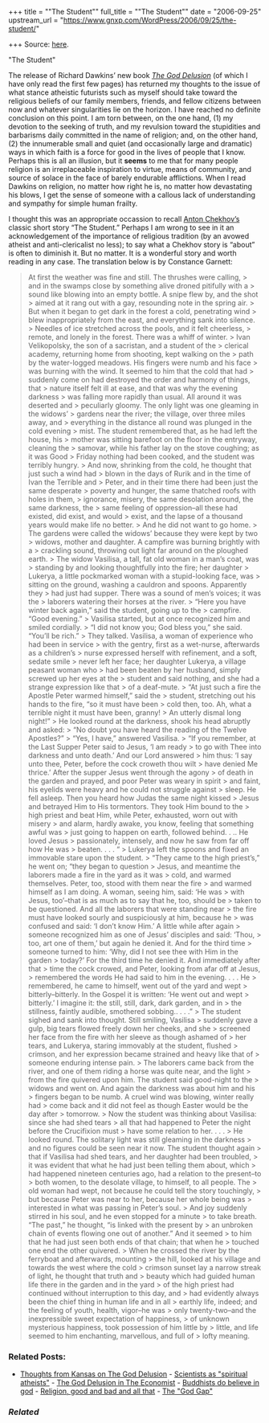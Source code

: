 +++
title = "\"The Student\""
full_title = "\"The Student\""
date = "2006-09-25"
upstream_url = "https://www.gnxp.com/WordPress/2006/09/25/the-student/"

+++
Source: [here](https://www.gnxp.com/WordPress/2006/09/25/the-student/).

"The Student"

The release of Richard Dawkins’ new book [*The God Delusion*](https://www.amazon.com/gp/product/0618680004/ref=pd_rvi_gw_3/104-1176298-6007133?ie=UTF8) (of which I have only read the first few pages) has returned my thoughts to the issue of what stance atheistic futurists such as myself should take toward the religious beliefs of our family members, friends, and fellow citizens between now and whatever singularities lie on the horizon. I have reached no definite conclusion on this point. I am torn between, on the one hand, (1) my devotion to the seeking of truth, and my revulsion toward the stupidities and barbarisms daily committed in the name of religion; and, on the other hand, (2) the innumerable small and quiet (and occasionally large and dramatic) ways in which faith is a force for good in the lives of people that I know. Perhaps this is all an illusion, but it **seems** to me that for many people religion is an irreplaceable inspiration to virtue, means of community, and source of solace in the face of barely endurable afflictions. When I read Dawkins on religion, no matter how right he is, no matter how devastating his blows, I get the sense of someone with a callous lack of understanding and sympathy for simple human frailty.

I thought this was an appropriate occassion to recall [Anton Chekhov’s](https://en.wikipedia.org/wiki/Anton_Chekhov) classic short story “The Student.” Perhaps I am wrong to see in it an acknowledgement of the importance of religious tradition (by an avowed atheist and anti-clericalist no less); to say what a Chekhov story is “about” is often to diminish it. But no matter. It is a wonderful story and worth reading in any case. The translation below is by Constance Garnett:

> At first the weather was fine and still. The thrushes were calling, > and in the swamps close by something alive droned pitifully with a > sound like blowing into an empty bottle. A snipe flew by, and the shot > aimed at it rang out with a gay, resounding note in the spring air. > But when it began to get dark in the forest a cold, penetrating wind > blew inappropriately from the east, and everything sank into silence. > Needles of ice stretched across the pools, and it felt cheerless, > remote, and lonely in the forest. There was a whiff of winter. >
> Ivan Velikopolsky, the son of a sacristan, and a student of the > clerical academy, returning home from shooting, kept walking on the > path by the water-logged meadows. His fingers were numb and his face > was burning with the wind. It seemed to him that the cold that had > suddenly come on had destroyed the order and harmony of things, that > nature itself felt ill at ease, and that was why the evening darkness > was falling more rapidly than usual. All around it was deserted and > peculiarly gloomy. The only light was one gleaming in the widows’ > gardens near the river; the village, over three miles away, and > everything in the distance all round was plunged in the cold evening > mist. The student remembered that, as he had left the house, his > mother was sitting barefoot on the floor in the entryway, cleaning the > samovar, while his father lay on the stove coughing; as it was Good > Friday nothing had been cooked, and the student was terribly hungry. > And now, shrinking from the cold, he thought that just such a wind had > blown in the days of Rurik and in the time of Ivan the Terrible and > Peter, and in their time there had been just the same desperate > poverty and hunger, the same thatched roofs with holes in them, > ignorance, misery, the same desolation around, the same darkness, the > same feeling of oppression–all these had existed, did exist, and would > exist, and the lapse of a thousand years would make life no better. > And he did not want to go home. >
> The gardens were called the widows’ because they were kept by two > widows, mother and daughter. A campfire was burning brightly with a > crackling sound, throwing out light far around on the ploughed earth. > The widow Vasilisa, a tall, fat old woman in a man’s coat, was > standing by and looking thoughtfully into the fire; her daughter > Lukerya, a little pockmarked woman with a stupid-looking face, was > sitting on the ground, washing a cauldron and spoons. Apparently they > had just had supper. There was a sound of men’s voices; it was the > laborers watering their horses at the river. >
> “Here you have winter back again,” said the student, going up to the > campfire. “Good evening.” >
> Vasilisa started, but at once recognized him and smiled cordially. >
> “I did not know you; God bless you,” she said. “You’ll be rich.” >
> They talked. Vasilisa, a woman of experience who had been in service > with the gentry, first as a wet-nurse, afterwards as a children’s > nurse expressed herself with refinement, and a soft, sedate smile > never left her face; her daughter Lukerya, a village peasant woman who > had been beaten by her husband, simply screwed up her eyes at the > student and said nothing, and she had a strange expression like that > of a deaf-mute. >
> “At just such a fire the Apostle Peter warmed himself,” said the > student, stretching out his hands to the fire, “so it must have been > cold then, too. Ah, what a terrible night it must have been, granny! > An utterly dismal long night!” >
> He looked round at the darkness, shook his head abruptly and asked: >
> “No doubt you have heard the reading of the Twelve Apostles?” >
> “Yes, I have,” answered Vasilisa. >
> “If you remember, at the Last Supper Peter said to Jesus, ‘I am ready > to go with Thee into darkness and unto death.’ And our Lord answered > him thus: ‘I say unto thee, Peter, before the cock croweth thou wilt > have denied Me thrice.’ After the supper Jesus went through the agony > of death in the garden and prayed, and poor Peter was weary in spirit > and faint, his eyelids were heavy and he could not struggle against > sleep. He fell asleep. Then you heard how Judas the same night kissed > Jesus and betrayed Him to His tormentors. They took Him bound to the > high priest and beat Him, while Peter, exhausted, worn out with misery > and alarm, hardly awake, you know, feeling that something awful was > just going to happen on earth, followed behind. . .. He loved Jesus > passionately, intensely, and now he saw from far off how He was > beaten. . . . “ >
> Lukerya left the spoons and fixed an immovable stare upon the student. >
> “They came to the high priest’s,” he went on; “they began to question > Jesus, and meantime the laborers made a fire in the yard as it was > cold, and warmed themselves. Peter, too, stood with them near the fire > and warmed himself as I am doing. A woman, seeing him, said: ‘He was > with Jesus, too’–that is as much as to say that he, too, should be > taken to be questioned. And all the laborers that were standing near > the fire must have looked sourly and suspiciously at him, because he > was confused and said: ‘I don’t know Him.’ A little while after again > someone recognized him as one of Jesus’ disciples and said: ‘Thou, > too, art one of them,’ but again he denied it. And for the third time > someone turned to him: ‘Why, did I not see thee with Him in the garden > today?’ For the third time he denied it. And immediately after that > time the cock crowed, and Peter, looking from afar off at Jesus, > remembered the words He had said to him in the evening. . . . He > remembered, he came to himself, went out of the yard and wept > bitterly–bitterly. In the Gospel it is written: ‘He went out and wept > bitterly.’ I imagine it: the still, still, dark, dark garden, and in > the stillness, faintly audible, smothered sobbing.. . . .” >
> The student sighed and sank into thought. Still smiling, Vasilisa > suddenly gave a gulp, big tears flowed freely down her cheeks, and she > screened her face from the fire with her sleeve as though ashamed of > her tears, and Lukerya, staring immovably at the student, flushed > crimson, and her expression became strained and heavy like that of > someone enduring intense pain. >
> The laborers came back from the  
> river, and one of them riding a horse was quite near, and the light > from the fire quivered upon him. The student said good-night to the > widows and went on. And again the darkness was about him and his > fingers began to be numb. A cruel wind was blowing, winter really had > come back and it did not feel as though Easter would be the day after > tomorrow. >
> Now the student was thinking about Vasilisa: since she had shed tears > all that had happened to Peter the night before the Crucifixion must > have some relation to her. . . . >
> He looked round. The solitary light was still gleaming in the darkness > and no figures could be seen near it now. The student thought again > that if Vasilisa had shed tears, and her daughter had been troubled, > it was evident that what he had just been telling them about, which > had happened nineteen centuries ago, had a relation to the present–to > both women, to the desolate village, to himself, to all people. The > old woman had wept, not because he could tell the story touchingly, > but because Peter was near to her, because her whole being was > interested in what was passing in Peter’s soul. >
> And joy suddenly stirred in his soul, and he even stopped for a minute > to take breath. “The past,” he thought, “is linked with the present by > an unbroken chain of events flowing one out of another.” And it seemed > to him that he had just seen both ends of that chain; that when he > touched one end the other quivered. >
> When he crossed the river by the ferryboat and afterwards, mounting > the hill, looked at his village and towards the west where the cold > crimson sunset lay a narrow streak of light, he thought that truth and > beauty which had guided human life there in the garden and in the yard > of the high priest had continued without interruption to this day, and > had evidently always been the chief thing in human life and in all > earthly life, indeed; and the feeling of youth, health, vigor–he was > only twenty-two–and the inexpressible sweet expectation of happiness, > of unknown mysterious happiness, took possession of him little by > little, and life seemed to him enchanting, marvellous, and full of > lofty meaning.

### Related Posts:

- [Thoughts from Kansas on The God
  Delusion](https://www.gnxp.com/WordPress/2006/10/16/thoughts-from-kansas-on-the-god-delusion/) - [Scientists as "spiritual
  atheists"](https://www.gnxp.com/WordPress/2010/04/14/scientists-as-spiritual-atheists/) - [The God Delusion in The
  Economist](https://www.gnxp.com/WordPress/2006/10/08/the-god-delusion-in-the-economist/) - [Buddhists do believe in
  god](https://www.gnxp.com/WordPress/2008/06/23/buddhists-do-believe-in-god/) - [Religion, good and bad and all
  that](https://www.gnxp.com/WordPress/2006/10/26/religion-good-and-bad-and-all-that/) - [The "God
  Gap"](https://www.gnxp.com/WordPress/2007/03/13/the-god-gap/)

### *Related*

[](https://www.addtoany.com/add_to/facebook?linkurl=https%3A%2F%2Fwww.gnxp.com%2FWordPress%2F2006%2F09%2F25%2Fthe-student%2F&linkname=%22The%20Student%22 "Facebook")[](https://www.addtoany.com/add_to/twitter?linkurl=https%3A%2F%2Fwww.gnxp.com%2FWordPress%2F2006%2F09%2F25%2Fthe-student%2F&linkname=%22The%20Student%22 "Twitter")[](https://www.addtoany.com/add_to/email?linkurl=https%3A%2F%2Fwww.gnxp.com%2FWordPress%2F2006%2F09%2F25%2Fthe-student%2F&linkname=%22The%20Student%22 "Email")[](https://www.addtoany.com/share)
